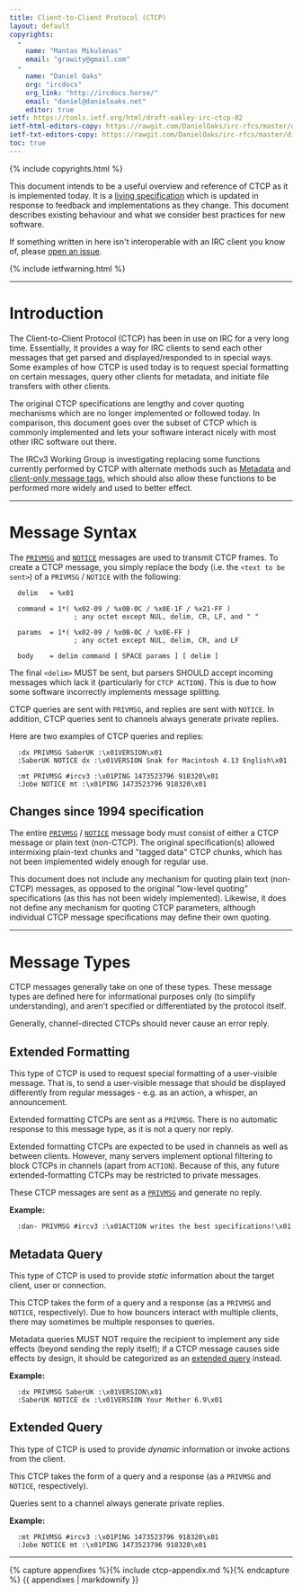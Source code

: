 ```yaml
---
title: Client-to-Client Protocol (CTCP)
layout: default
copyrights:
  -
    name: "Mantas Mikulėnas"
    email: "grawity@gmail.com"
  -
    name: "Daniel Oaks"
    org: "ircdocs"
    org_link: "http://ircdocs.horse/"
    email: "daniel@danieloaks.net"
    editor: true
ietf: https://tools.ietf.org/html/draft-oakley-irc-ctcp-02
ietf-html-editors-copy: https://rawgit.com/DanielOaks/irc-rfcs/master/dist/draft-oakley-irc-ctcp-latest.html
ietf-txt-editors-copy: https://rawgit.com/DanielOaks/irc-rfcs/master/dist/draft-oakley-irc-ctcp-latest.txt
toc: true
---
```


{% include copyrights.html %}

<div class="note">
    <p>This document intends to be a useful overview and reference of CTCP as it is implemented today. It is a <a href="./about.html#living-specification">living specification</a> which is updated in response to feedback and implementations as they change. This document describes existing behaviour and what we consider best practices for new software.</p>
    <p>If something written in here isn't interoperable with an IRC client you know of, please <a href="https://github.com/ircdocs/modern-irc/issues">open an issue</a>.</p>
</div>

{% include ietfwarning.html %}

<div id="printable-toc" style="display: none"></div>

---


# Introduction

The Client-to-Client Protocol (CTCP) has been in use on IRC for a very long time. Essentially, it provides a way for IRC clients to send each other messages that get parsed and displayed/responded to in special ways. Some examples of how CTCP is used today is to request special formatting on certain messages, query other clients for metadata, and initiate file transfers with other clients.

The original CTCP specifications are lengthy and cover quoting mechanisms which are no longer implemented or followed today. In comparison, this document goes over the subset of CTCP which is commonly implemented and lets your software interact nicely with most other IRC software out there.

The IRCv3 Working Group is investigating replacing some functions currently performed by CTCP with alternate methods such as [Metadata](https://github.com/ircv3/ircv3-specifications/issues/244) and [client-only message tags](http://ircv3.net/specs/core/message-tags-3.3.html), which should also allow these functions to be performed more widely and used to better effect.


<!--toc-->

---


# Message Syntax

The [`PRIVMSG`](/index.html#privmsg-message) and [`NOTICE`](/index.html#notice-message) messages are used to transmit CTCP frames. To create a CTCP message, you simply replace the body (i.e. the `<text to be sent>`) of a `PRIVMSG` / `NOTICE` with the following:

      delim   = %x01

      command = 1*( %x02-09 / %x0B-0C / %x0E-1F / %x21-FF )
                    ; any octet except NUL, delim, CR, LF, and " "

      params  = 1*( %x02-09 / %x0B-0C / %x0E-FF )
                    ; any octet except NUL, delim, CR, and LF

      body    = delim command [ SPACE params ] [ delim ]

The final `<delim>` MUST be sent, but parsers SHOULD accept incoming messages which lack it (particularly for `CTCP ACTION`). This is due to how some software incorrectly implements message splitting.

CTCP queries are sent with `PRIVMSG`, and replies are sent with `NOTICE`. In addition, CTCP queries sent to channels always generate private replies.

Here are two examples of CTCP queries and replies:

      :dx PRIVMSG SaberUK :\x01VERSION\x01
      :SaberUK NOTICE dx :\x01VERSION Snak for Macintosh 4.13 English\x01

      :mt PRIVMSG #ircv3 :\x01PING 1473523796 918320\x01
      :Jobe NOTICE mt :\x01PING 1473523796 918320\x01


## Changes since 1994 specification

The entire [`PRIVMSG`](/index.html#privmsg-message) / [`NOTICE`](/index.html#notice-message) message body must consist of either a CTCP message or plain text (non-CTCP). The original specification(s) allowed intermixing plain-text chunks and "tagged data" CTCP chunks, which has not been implemented widely enough for regular use.

This document does not include any mechanism for quoting plain text (non-CTCP) messages, as opposed to the original "low-level quoting" specifications (as this has not been widely implemented). Likewise, it does not define any mechanism for quoting CTCP parameters, although individual CTCP message specifications may define their own quoting.


---


# Message Types

CTCP messages generally take on one of these types. These message types are defined here for informational purposes only (to simplify understanding), and aren't specified or differentiated by the protocol itself.

Generally, channel-directed CTCPs should never cause an error reply.


## Extended Formatting

This type of CTCP is used to request special formatting of a user-visible message. That is, to send a user-visible message that should be displayed differently from regular messages - e.g. as an action, a whisper, an announcement.

Extended formatting CTCPs are sent as a `PRIVMSG`. There is no automatic response to this message type, as it is not a query nor reply.

Extended formatting CTCPs are expected to be used in channels as well as between clients. However, many servers implement optional filtering to block CTCPs in channels (apart from `ACTION`). Because of this, any future extended-formatting CTCPs may be restricted to private messages.

These CTCP messages are sent as a [`PRIVMSG`](/index.html#privmsg-message) and generate no reply.

**Example:**

      :dan- PRIVMSG #ircv3 :\x01ACTION writes the best specifications!\x01


## Metadata Query

This type of CTCP is used to provide _static_ information about the target client, user or connection.

This CTCP takes the form of a query and a response (as a `PRIVMSG` and `NOTICE`, respectively). Due to how bouncers interact with multiple clients, there may sometimes be multiple responses to queries.

Metadata queries MUST NOT require the recipient to implement any side effects (beyond sending the reply itself); if a CTCP message causes side effects by design, it should be categorized as an [extended query](#extended-query) instead.

**Example:**

      :dx PRIVMSG SaberUK :\x01VERSION\x01
      :SaberUK NOTICE dx :\x01VERSION Your Mother 6.9\x01


## Extended Query

This type of CTCP is used to provide _dynamic_ information or invoke actions from the client.

This CTCP takes the form of a query and a response (as a `PRIVMSG` and `NOTICE`, respectively).

Queries sent to a channel always generate private replies.

**Example:**

      :mt PRIVMSG #ircv3 :\x01PING 1473523796 918320\x01
      :Jobe NOTICE mt :\x01PING 1473523796 918320\x01


---


<div id="appendixes">

{% capture appendixes %}{% include ctcp-appendix.md %}{% endcapture %}
{{ appendixes | markdownify }}

</div>
